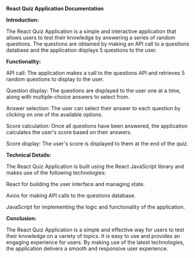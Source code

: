 **React Quiz Application Documentation**

**Introduction:**

The React Quiz Application is a simple and interactive application that allows users to test their knowledge by answering a series of random questions. The questions are obtained by making an API call to a questions database and the application displays 5 questions to the user.

**Functionality:**

API call: The application makes a call to the questions API and retrieves 5 random questions to display to the user.

Question display: The questions are displayed to the user one at a time, along with multiple-choice answers to select from.

Answer selection: The user can select their answer to each question by clicking on one of the available options.

Score calculation: Once all questions have been answered, the application calculates the user's score based on their answers.

Score display: The user's score is displayed to them at the end of the quiz.

**Technical Details:**

The React Quiz Application is built using the React JavaScript library and makes use of the following technologies:

React for building the user interface and managing state.

Axios for making API calls to the questions database.

JavaScript for implementing the logic and functionality of the application.

**Conclusion:**

The React Quiz Application is a simple and effective way for users to test their knowledge on a variety of topics. It is easy to use and provides an engaging experience for users. By making use of the latest technologies, the application delivers a smooth and responsive user experience.
